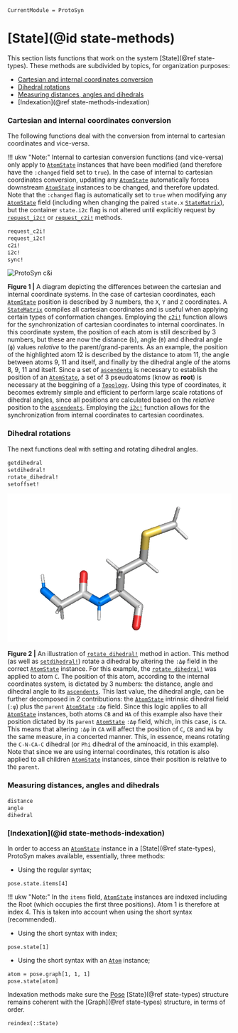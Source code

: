 ```@meta
CurrentModule = ProtoSyn
```

# [State](@id state-methods)

This section lists functions that work on the system [State](@ref state-types). These methods are subdivided by topics, for organization purposes:

+ [Cartesian and internal coordinates conversion](@ref)
+ [Dihedral rotations](@ref)
+ [Measuring distances, angles and dihedrals](@ref)
+ [Indexation](@ref state-methods-indexation)

### Cartesian and internal coordinates conversion

The following functions deal with the conversion from internal to cartesian
coordinates and vice-versa.

!!! ukw "Note:"
    Internal to cartesian conversion functions (and vice-versa) only apply to
    [`AtomState`](@ref) instances that have been modified (and therefore have
    the `:changed` field set to `true`). In the case of internal to cartesian
    coordinates conversion, updating any [`AtomState`](@ref) automatically
    forces downstream [`AtomState`](@ref) instances to be changed, and therefore
    updated. Note that the `:changed` flag is automatically set to `true` when
    modifying any [`AtomState`](@ref) field (including when changing the paired
    `state.x` [`StateMatrix`](@ref)), but the container `state.i2c` flag is not altered until explicitly request by [`request_i2c!`](@ref) or [`request_c2i!`](@ref) methods.

```@docs
request_c2i!
request_i2c!
c2i!
i2c!
sync!
```

![ProtoSyn c&i](../../../assets/ProtoSyn-c&i.png)

**Figure 1 |** A diagram depicting the differences between the cartesian and internal coordinate systems. In the case of cartesian coordinates, each [`AtomState`](@ref) position is described by 3 numbers, the `X`, `Y` and `Z` coordinates. A [`StateMatrix`](@ref) compiles all cartesian coordinates and is useful when applying certain types of conformation changes. Employing the [`c2i!`](@ref) function allows for the synchronization of cartesian coordinates to internal coordinates. In this coordinate system, the position of each atom is still described by 3 numbers, but these are now the distance (`b`), angle (`θ`) and dihedral angle (`ϕ`) values _relative_ to the parent/grand-parents. As an example, the position of the highlighted atom 12 is described by the distance to atom 11, the angle between atoms 9, 11 and itself, and finally by the dihedral angle of the atoms 8, 9, 11 and itself. Since a set of [`ascendents`](@ref) is necessary to establish the position of an [`AtomState`](@ref), a set of 3 pseudoatoms (know as **root**) is necessary at the beggining of a [`Topology`](@ref). Using this type of coordinates, it becomes extremly simple and efficient to perform large scale rotations of dihedral angles, since all positions are calculated based on the _relative_ position to the [`ascendents`](@ref). Employing the [`i2c!`](@ref) function allows for the synchronization from internal coordinates to cartesian coordinates.

### Dihedral rotations

The next functions deal with setting and rotating dihedral angles.

```@docs
getdihedral
setdihedral!
rotate_dihedral!
setoffset!
```

![ProtoSyn c&i](../../../assets/ProtoSyn-dihedral-rotation.gif)

**Figure 2 |** An illustration of [`rotate_dihedral!`](@ref) method in action. This method (as well as [`setdihedral!`](@ref)) rotate a dihedral by altering the `:Δφ` field in the correct [`AtomState`](@ref) instance. For this example,
the [`rotate_dihedral!`](@ref) was applied to atom `C`. The position of this atom, according to the internal coordinates system, is dictated by 3 numbers: the distance, angle and dihedral angle to its [`ascendents`](@ref). This last value, the dihedral angle, can be further decomposed in 2 contributions: the [`AtomState`](@ref) intrinsic dihedral field (`:φ`) plus the `parent` [`AtomState`](@ref) `:Δφ` field. Since this logic applies to all [`AtomState`](@ref) instances, both atoms `CB` and `HA` of this example also have their position dictated by its `parent` [`AtomState`](@ref) `:Δφ` field, which, in this case, is `CA`. This means that altering `:Δφ` in `CA` will affect the position of `C`, `CB` and `HA` by the same measure, in a concerted manner. This, in essence, means rotating the `C-N-CA-C` dihedral (or `Phi` dihedral of the aminoacid, in this example). Note that since we are using internal coordinates, this rotation is also applied to all children [`AtomState`](@ref) instances, since their position is relative to the `parent`.

### Measuring distances, angles and dihedrals

```@docs
distance
angle
dihedral
```

### [Indexation](@id state-methods-indexation)

In order to access an [`AtomState`](@ref) instance in a [State](@ref state-types), ProtoSyn makes available, essentially, three methods:

* Using the regular syntax;

```@repl methods
pose.state.items[4]
```

!!! ukw "Note:"
    In the `items` field, [`AtomState`](@ref) instances are indexed including the Root (which occupies the first three positions). Atom 1 is therefore at index 4. This is taken into account when using the short syntax (recommended).

* Using the short syntax with index;

```@repl methods
pose.state[1]
```

* Using the short syntax with an [`Atom`](@ref) instance;

```@repl methods
atom = pose.graph[1, 1, 1]
pose.state[atom]
```

Indexation methods make sure the [Pose](@ref) [State](@ref state-types) structure remains coherent with the [Graph](@ref state-types) structure, in terms of order.

```@docs
reindex(::State)
```